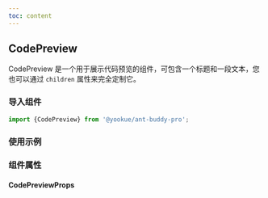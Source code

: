 ```yaml
---
toc: content
---
```


## CodePreview

CodePreview 是一个用于展示代码预览的组件，可包含一个标题和一段文本，您也可以通过 `children` 属性来完全定制它。

### 导入组件

```jsx | pure
import {CodePreview} from '@yookue/ant-buddy-pro';
```

### 使用示例

<code src="./demo.zh-CN.tsx"></code>

### 组件属性

#### CodePreviewProps

<API src="@/layout/CodePreview/index.tsx" hideTitle></API>
